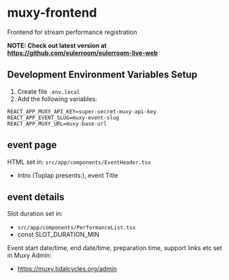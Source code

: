 # muxy-frontend
Frontend for stream performance registration

**NOTE: Check out latest version at https://github.com/eulerroom/eulerroom-live-web**

## Development Environment Variables Setup
1. Create file `.env.local`
2. Add the following variables:
```
REACT_APP_MUXY_API_KEY=super-secret-muxy-api-key
REACT_APP_EVENT_SLUG=muxy-event-slug
REACT_APP_MUXY_URL=muxy-base-url
```

## event page 
HTML set in: `src/app/components/EventHeader.tsx`
* Intro (Toplap presents:), event Title


## event details
Slot duration set in: 
* `src/app/components/PerformanceList.tsx`
* const SLOT_DURATION_MIN

Event start date/time, end date/time, preparation time, support links etc set in Muxy Admin:
* https://muxy.tidalcycles.org/admin




